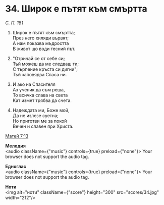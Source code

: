 # 34. Широк е пътят към смъртта

_С. П. 181_

1. Широк е пътят към смъртта;  
През него хиляди вървят;  
А нам показва мъдростта  
В живот що води тесний път.  

2. "Отричай се от себе си;  
Тъй можеш да ме следваш ти;  
С търпение кръста си дигни";  
Тъй заповядва Спаса ни.  

3. И ако на Спасителя  
Аз ученик да съм реша,  
То всичка слава на света  
Кат измет трябва да счета.  

4. Надеждата ми, Боже мой,  
Да не излезе суетна;  
Но приготви ме за покой  
Вечен и славен при Христа.

[Матей 7:13](http://biblia.bg/index.php?k=40&g=7&s=13)

**Мелодия**  
<audio className={"music"} controls={true} preload={"none"}>
    <source src="mp3/34.mp3" type="audio/mpeg"/>
    Your browser does not support the audio tag.
</audio>

**Едноглас**  
<audio className={"music"} controls={true} preload={"none"}>
    <source src="transp/34.mp3" type="audio/mpeg"/>
    Your browser does not support the audio tag.
</audio>

**Ноти**  
<img alt="ноти" className={"score"} height="300" src="scores/34.jpg" width="212"/>

